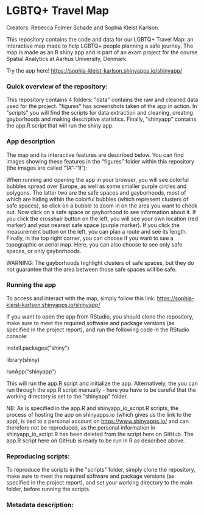 # LGBTQ+ Travel Map
Creators: Rebecca Folmer Schade and Sophia Kleist Karlson.

This repository contains the code and data for our LGBTQ+ Travel Map: an interactive map made to help LGBTQ+ people planning a safe journey. The map is made as an R shiny app and is part of an exam project for the course Spatial Analytics at Aarhus University, Denmark. 

Try the app here! https://sophia-kleist-karlson.shinyapps.io/shinyapp/

### Quick overview of the repository:
This repository contains 4 folders: "data" contains the raw and cleaned data used for the project. "figures" has screenshots taken of the app in action. In "scripts" you will find the scripts for data extraction and cleaning, creating gayborhoods and making descriptive statistics. Finally, "shinyapp" contains the app.R script that will run the shiny app. 

### App description
The map and its interactive features are described below. You can find images showing these features in the “figures” folder within this repository (the images are called “1A”-“1I”):

When running and opening the app in your browser, you will see colorful bubbles spread over Europe, as well as some smaller purple circles and polygons. The latter two are the safe spaces and gayborhoods, most of which are hiding within the colorful bubbles (which represent clusters of safe spaces), so click on a bubble to zoom in on the area you want to check out. Now click on a safe space or gayborhood to see information about it. If you click the crosshair button on the left, you will see your own location (red marker) and your nearest safe space (purple marker). If you click the measurement button on the left, you can plan a route and see its length. Finally, in the top right corner, you can choose if you want to see a topographic or aerial map. Here, you can also choose to see only safe spaces, or only gayborhoods.

WARNING: The gayborhoods highlight clusters of safe spaces, but they do not guarantee that the area between those safe spaces will be safe. 

### Running the app
To access and interact with the map, simply follow this link: https://sophia-kleist-karlson.shinyapps.io/shinyapp/

If you want to open the app from RStudio, you should clone the repository, make sure to meet the required software and package versions (as specified in the project report), and run the following code in the RStudio console: 

install.packages("shiny") 

library(shiny)

runApp(“shinyapp”)

This will run the app.R script and initialize the app. Alternatively, the you can run through the app.R script manually - here you have to be careful that the working directory is set to the "shinyapp" folder. 

NB: As is specified in the app.R and shinyapp_io_script.R scripts, the process of hosting the app on shinyapps.io (which gives us the link to the app), is tied to a personal account on https://www.shinyapps.io/ and can therefore not be reproduced, as the personal information in shinyapp_io_script.R has been deleted from the script here on GitHub. The app.R script here on GitHub is ready to be run in R as described above.

### Reproducing scripts:
To reproduce the scripts in the "scripts" folder, simply clone the repository, make sure to meet the required software and package versions (as specified in the project report), and set your working directory to the main folder, before running the scripts.

### Metadata description:
